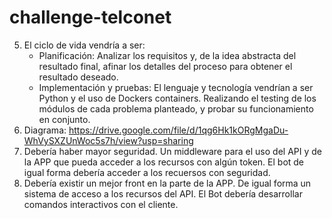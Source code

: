 # challenge-telconet
5. El ciclo de vida vendría a ser:
   - Planificación:
     Analizar los requisitos y, de la idea abstracta del resultado final, afinar los detalles del proceso para obtener el resultado deseado.
   - Implementación y pruebas:
     El lenguaje y tecnología vendrían a ser Python y el uso de Dockers containers. Realizando el testing de los módulos de cada problema planteado, y probar su funcionamiento en conjunto.
6. Diagrama: https://drive.google.com/file/d/1qg6Hk1kORgMgaDu-WhVySXZUnWoc5s7h/view?usp=sharing 
7. Debería haber mayor seguridad. Un middleware para el uso del API y de la APP que pueda acceder a los recursos con algún token. El bot de igual forma debería acceder a los recuersos con seguridad.
8. Debería existir un mejor front en la parte de la APP. De igual forma un sistema de acceso a los recursos del API. El Bot debería desarrollar comandos interactivos con el cliente. 

   
